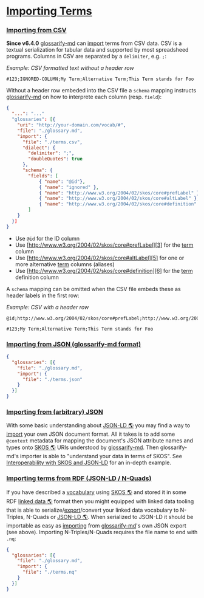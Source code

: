 # [Importing Terms](#importing-terms)

### [Importing from CSV](#importing-from-csv)

**Since v6.4.0** [glossarify-md][1] can [import][2] terms from CSV data. CSV is a textual serialization for tabular data and supported by most spreadsheed programs. Columns in CSV are separated by a `delimiter`, e.g. `;`:

*Example: CSV formatted text without a header row*

```csv
#123;IGNORED-COLUMN;My Term;Alternative Term;This Term stands for Foo
```

Without a header row embeded into the CSV file a `schema` mapping instructs [glossarify-md][1] on how to interprete each column (resp. `field`):

```json
{
  "...": "..."
  "glossaries": [{
    "uri": "http://your-domain.com/vocab/#",
    "file": "./glossary.md",
    "import": {
      "file": "./terms.csv",
      "dialect": {
        "delimiter": ";",
        "doubleQuotes": true
      },
      "schema": {
        "fields": [
            { "name": "@id"},
            { "name": "ignored" },
            { "name": "http://www.w3.org/2004/02/skos/core#prefLabel" },
            { "name": "http://www.w3.org/2004/02/skos/core#altLabel" },
            { "name": "http://www.w3.org/2004/02/skos/core#definition" }
        ]
    }
  }]
}
```

*   Use `@id` for the ID column
*   Use [http://www.w3.org/2004/02/skos/core#prefLabel][3] for the [term][4] column
*   Use [http://www.w3.org/2004/02/skos/core#altLabel][5] for one or more alternative [term][4] columns (aliases)
*   Use [http://www.w3.org/2004/02/skos/core#definition][6] for the [term][4] definition column

A `schema` mapping can be omitted when the CSV file embeds these as header labels in the first row:

*Example: CSV with a header row*

```csv
@id;http://www.w3.org/2004/02/skos/core#prefLabel;http://www.w3.org/2004/02/skos/core#altLabel;http://www.w3.org/2004/02/skos/core#definition

#123;My Term;Alternative Term;This Term stands for Foo
```

### [Importing from JSON (glossarify-md format)](#importing-from-json-glossarify-md-format)

```json
{
  "glossaries": [{
    "file": "./glossary.md",
    "import": {
      "file": "./terms.json"
    }
  }]
}
```

### [Importing from (arbitrary) JSON](#importing-from-arbitrary-json)

With some basic understanding about [JSON-LD 🌎][7] you may find a way to [import][2] your own JSON document format. All it takes is to add some `@context` metadata for mapping the document's JSON attribute names and types onto [SKOS 🌎][8] URIs understood by [glossarify-md][1]. Then glossarify-md's importer is able to "understand your data in terms of SKOS". See [Interoperability with SKOS and JSON-LD][9] for an in-depth example.

### [Importing terms from RDF (JSON-LD / N-Quads)](#importing-terms-from-rdf-json-ld--n-quads)

If you have described a [vocabulary][10] using [SKOS 🌎][8] and stored it in some RDF [linked data 🌎][11] format then you might equipped with linked data tooling that is able to serialize/[export][12]/convert your linked data vocabulary to N-Triples, N-Quads or [JSON-LD 🌎][7]. When serialized to JSON-LD it should be importable as easy as [importing][2] from [glossarify-md][1]'s own JSON export (see above). Importing N-Triples/N-Quads requires the file name to end with `.nq`:

```json
{
  "glossaries": [{
    "file": "./glossary.md",
    "import": {
      "file": "./terms.nq"
    }
  }]
}
```

[1]: https://github.com/about-code/glossarify-md

[2]: https://github.com/about-code/glossarify-md/tree/master/doc/import.md

[3]: http://www.w3.org/2004/02/skos/core#prefLabel

[4]: ./glossary.md#term "Terms are headings in a markdown file which has been configured to be a glossary file."

[5]: http://www.w3.org/2004/02/skos/core#altLabel

[6]: http://www.w3.org/2004/02/skos/core#definition

[7]: https://json-ld.org "JSON-LD is a standardized JSON document format for mapping system-specific terms of a JSON-based data format to well-know terms from public vocabularies."

[8]: http://w3.org/skos/ "With the Simple Knowledge Organization System (SKOS) the World Wide Web Consortium (W3C) has standardized a (meta-)vocabulary which is suited and intended for modeling Simple Knowledge Organization Systems such as Glossaries, Thesauri, Taxonomies or Word Nets."

[9]: https://github.com/about-code/glossarify-md/tree/master/doc/skos-interop.md

[10]: ./glossary.md#vocabulary "A collection of terms which is uniquely identifiable."

[11]: https://www.w3.org/standards/semanticweb/ontology "See Linked Data."

[12]: https://github.com/about-code/glossarify-md/tree/master/doc/export.md
